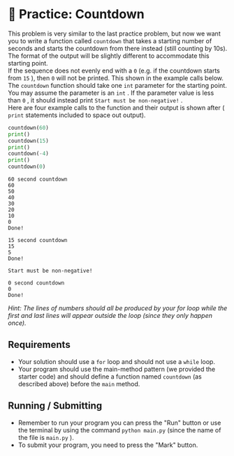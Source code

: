 # 🚧 Practice: Countdown
This problem is very similar to the last practice problem, but now we want you to write a function called `countdown` that takes a starting number of seconds and starts the countdown from there instead (still counting by 10s). The format of the output will be slightly different to accommodate this starting point.  
If the sequence does not evenly end with a `0` (e.g. if the countdown starts from `15` ), then `0` will not be printed. This shown in the example calls below.  
The `countdown` function should take one `int` parameter for the starting point. You may assume the parameter is an `int` . If the parameter value is less than `0` , it should instead print `Start must be non-negative!` .  
Here are four example calls to the function and their output is shown after ( `print` statements included to space out output).  
```python
countdown(60)
print()
countdown(15)
print()
countdown(-4)
print()
countdown(0)
```

```text
60 second countdown
60
50
40
30
20
10
0
Done!

15 second countdown
15
5
Done!

Start must be non-negative!

0 second countdown
0
Done!
````

*Hint: The lines of numbers should all be produced by your for loop while the first and last lines will appear outside the loop (since they only happen once).*   
##  Requirements  

-  Your solution should use a     `for`     loop and should not use a     `while`     loop.  
-  Your program should use the main-method pattern (we provided the starter code) and should define a function named     `countdown`     (as described above) before the     `main`     method.  

##  Running / Submitting  

-  Remember to run your program you can press the "Run" button or use the terminal by using the command     `python main.py`     (since the name of the file is     `main.py`     ).  
-  To submit your program, you need to press the "Mark" button.  

